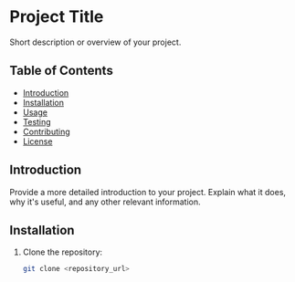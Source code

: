 # Project Title

Short description or overview of your project.

## Table of Contents

- [Introduction](#introduction)
- [Installation](#installation)
- [Usage](#usage)
- [Testing](#testing)
- [Contributing](#contributing)
- [License](#license)

## Introduction

Provide a more detailed introduction to your project. Explain what it does, why it's useful, and any other relevant information.

## Installation

1. Clone the repository:
   ```bash
   git clone <repository_url>
